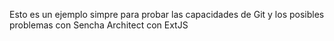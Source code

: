 Esto es un ejemplo simpre para probar las capacidades de Git y los posibles problemas con Sencha Architect con ExtJS
